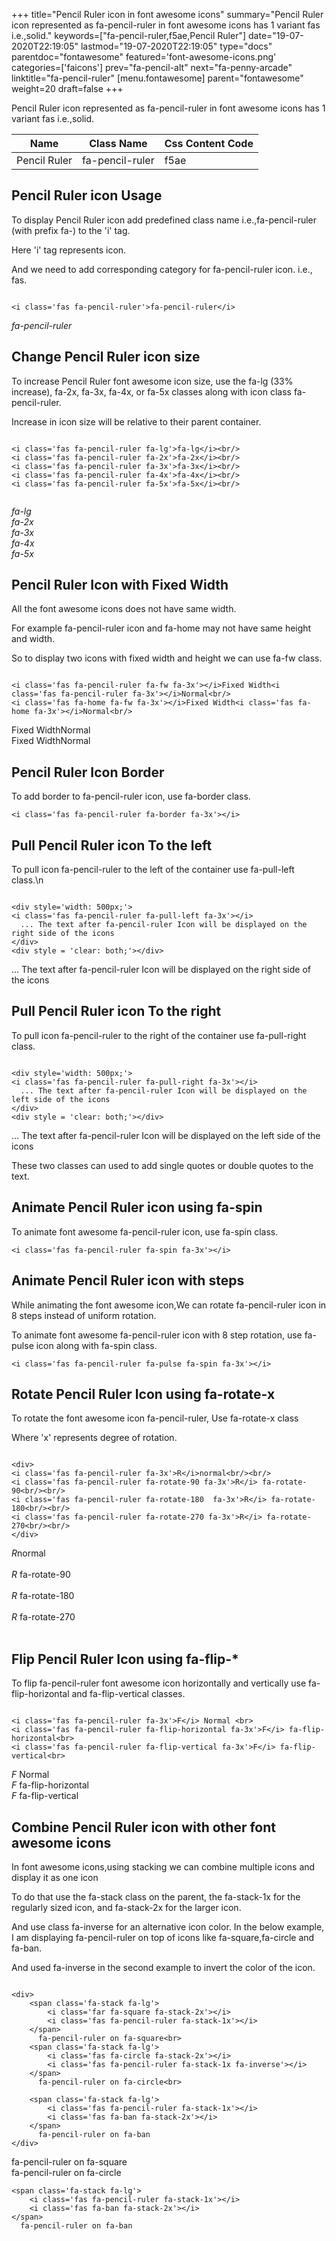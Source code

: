 +++
title="Pencil Ruler icon in font awesome icons"
summary="Pencil Ruler icon represented as fa-pencil-ruler in font awesome icons has 1 variant fas i.e.,solid."
keywords=["fa-pencil-ruler,f5ae,Pencil Ruler"]
date="19-07-2020T22:19:05"
lastmod="19-07-2020T22:19:05"
type="docs"
parentdoc="fontawesome"
featured='font-awesome-icons.png'
categories=['faicons']
prev="fa-pencil-alt"
next="fa-penny-arcade"
linktitle="fa-pencil-ruler"
[menu.fontawesome]
parent="fontawesome"
weight=20
draft=false
+++


Pencil Ruler icon represented as fa-pencil-ruler in font awesome icons has 1 variant fas i.e.,solid.

<div class='table-responsive'><table class='table'><thead><tr><th>Name</th><th>Class Name</th><th>Css Content Code</th></tr></thead><tbody><tr><td>Pencil Ruler</td><td>fa-pencil-ruler</td><td>f5ae</td></tr></tbody></table></div>



## Pencil Ruler icon Usage

To display Pencil Ruler icon add predefined class name i.e.,fa-pencil-ruler (with prefix fa-) to the 'i' tag.

Here 'i' tag represents icon.

And we need to add corresponding category for fa-pencil-ruler icon. i.e., fas.


```

<i class='fas fa-pencil-ruler'>fa-pencil-ruler</i>
```

<i class='fas fa-pencil-ruler'>fa-pencil-ruler</i>




## Change Pencil Ruler icon size
To increase Pencil Ruler font awesome icon size, use the fa-lg (33% increase), fa-2x, fa-3x, fa-4x, or fa-5x classes along with icon class fa-pencil-ruler.

Increase in icon size will be relative to their parent container. 

```

<i class='fas fa-pencil-ruler fa-lg'>fa-lg</i><br/>
<i class='fas fa-pencil-ruler fa-2x'>fa-2x</i><br/>
<i class='fas fa-pencil-ruler fa-3x'>fa-3x</i><br/>
<i class='fas fa-pencil-ruler fa-4x'>fa-4x</i><br/>
<i class='fas fa-pencil-ruler fa-5x'>fa-5x</i><br/>
            
```

<i class='fas fa-pencil-ruler fa-lg'>fa-lg</i><br/>
<i class='fas fa-pencil-ruler fa-2x'>fa-2x</i><br/>
<i class='fas fa-pencil-ruler fa-3x'>fa-3x</i><br/>
<i class='fas fa-pencil-ruler fa-4x'>fa-4x</i><br/>
<i class='fas fa-pencil-ruler fa-5x'>fa-5x</i><br/>
            



## Pencil Ruler Icon with Fixed Width 

All the font awesome icons does not have same width.

For example fa-pencil-ruler icon and fa-home may not have same height and width.

So to display two icons with fixed width and height we can use fa-fw class.


```

<i class='fas fa-pencil-ruler fa-fw fa-3x'></i>Fixed Width<i class='fas fa-pencil-ruler fa-3x'></i>Normal<br/>
<i class='fas fa-home fa-fw fa-3x'></i>Fixed Width<i class='fas fa-home fa-3x'></i>Normal<br/>
```

<i class='fas fa-pencil-ruler fa-fw fa-3x'></i>Fixed Width<i class='fas fa-pencil-ruler fa-3x'></i>Normal<br/>
<i class='fas fa-home fa-fw fa-3x'></i>Fixed Width<i class='fas fa-home fa-3x'></i>Normal<br/>



## Pencil Ruler Icon Border 

To add border to fa-pencil-ruler icon, use fa-border class.


```
<i class='fas fa-pencil-ruler fa-border fa-3x'></i>

```
<i class='fas fa-pencil-ruler fa-border fa-3x'></i>





## Pull Pencil Ruler icon To the left

To pull icon fa-pencil-ruler to the left of the container use fa-pull-left class.\n

```

<div style='width: 500px;'>
<i class='fas fa-pencil-ruler fa-pull-left fa-3x'></i>
  ... The text after fa-pencil-ruler Icon will be displayed on the right side of the icons
</div>
<div style = 'clear: both;'></div>
```

<div style='width: 500px;'>
<i class='fas fa-pencil-ruler fa-pull-left fa-3x'></i>
  ... The text after fa-pencil-ruler Icon will be displayed on the right side of the icons
</div>
<div style = 'clear: both;'></div>




## Pull Pencil Ruler icon To the right
To pull icon fa-pencil-ruler to the right of the container use fa-pull-right class.

```

<div style='width: 500px;'>
<i class='fas fa-pencil-ruler fa-pull-right fa-3x'></i>
  ... The text after fa-pencil-ruler Icon will be displayed on the left side of the icons
</div>
<div style = 'clear: both;'></div>
```

<div style='width: 500px;'>
<i class='fas fa-pencil-ruler fa-pull-right fa-3x'></i>
  ... The text after fa-pencil-ruler Icon will be displayed on the left side of the icons
</div>
<div style = 'clear: both;'></div>

These two classes can used to add single quotes or double quotes to the text.


## Animate Pencil Ruler icon using fa-spin
To animate font awesome fa-pencil-ruler icon, use fa-spin class.

```
<i class='fas fa-pencil-ruler fa-spin fa-3x'></i>
```
<i class='fas fa-pencil-ruler fa-spin fa-3x'></i>




## Animate Pencil Ruler icon with steps
While animating the font awesome icon,We can rotate fa-pencil-ruler icon in 8 steps instead of uniform rotation.

To animate font awesome fa-pencil-ruler icon with 8 step rotation, use fa-pulse icon along with fa-spin class.


```
<i class='fas fa-pencil-ruler fa-pulse fa-spin fa-3x'></i>

```
<i class='fas fa-pencil-ruler fa-pulse fa-spin fa-3x'></i>





## Rotate Pencil Ruler Icon using fa-rotate-x
To rotate the font awesome icon fa-pencil-ruler, Use fa-rotate-x class

Where 'x' represents degree of rotation.


```

<div>
<i class='fas fa-pencil-ruler fa-3x'>R</i>normal<br/><br/>
<i class='fas fa-pencil-ruler fa-rotate-90 fa-3x'>R</i> fa-rotate-90<br/><br/> 
<i class='fas fa-pencil-ruler fa-rotate-180  fa-3x'>R</i> fa-rotate-180<br/><br/> 
<i class='fas fa-pencil-ruler fa-rotate-270 fa-3x'>R</i> fa-rotate-270<br/><br/>
</div>
```

<div>
<i class='fas fa-pencil-ruler fa-3x'>R</i>normal<br/><br/>
<i class='fas fa-pencil-ruler fa-rotate-90 fa-3x'>R</i> fa-rotate-90<br/><br/> 
<i class='fas fa-pencil-ruler fa-rotate-180  fa-3x'>R</i> fa-rotate-180<br/><br/> 
<i class='fas fa-pencil-ruler fa-rotate-270 fa-3x'>R</i> fa-rotate-270<br/><br/>
</div>




## Flip Pencil Ruler Icon using fa-flip-*
To flip fa-pencil-ruler font awesome icon horizontally and vertically use fa-flip-horizontal and fa-flip-vertical classes. 

```

<i class='fas fa-pencil-ruler fa-3x'>F</i> Normal <br>
<i class='fas fa-pencil-ruler fa-flip-horizontal fa-3x'>F</i> fa-flip-horizontal<br>
<i class='fas fa-pencil-ruler fa-flip-vertical fa-3x'>F</i> fa-flip-vertical<br>
```

<i class='fas fa-pencil-ruler fa-3x'>F</i> Normal <br>
<i class='fas fa-pencil-ruler fa-flip-horizontal fa-3x'>F</i> fa-flip-horizontal<br>
<i class='fas fa-pencil-ruler fa-flip-vertical fa-3x'>F</i> fa-flip-vertical<br>




## Combine Pencil Ruler icon with other font awesome icons
In font awesome icons,using stacking we can combine multiple icons and display it as one icon 

To do that use the fa-stack class on the parent, the fa-stack-1x for the regularly sized icon, and fa-stack-2x for the larger icon.

And use class fa-inverse for an alternative icon color. 
In the below example, I am displaying fa-pencil-ruler on top of icons like fa-square,fa-circle and fa-ban.

And used fa-inverse in the second example to invert the color of the icon.

```

<div>
    <span class='fa-stack fa-lg'>
        <i class='far fa-square fa-stack-2x'></i>
        <i class='fas fa-pencil-ruler fa-stack-1x'></i>
    </span>
      fa-pencil-ruler on fa-square<br>
    <span class='fa-stack fa-lg'>
        <i class='fas fa-circle fa-stack-2x'></i>
        <i class='fas fa-pencil-ruler fa-stack-1x fa-inverse'></i>
    </span>
      fa-pencil-ruler on fa-circle<br>

    <span class='fa-stack fa-lg'>
        <i class='fas fa-pencil-ruler fa-stack-1x'></i>
        <i class='fas fa-ban fa-stack-2x'></i>
    </span>
      fa-pencil-ruler on fa-ban
</div>
```

<div>
    <span class='fa-stack fa-lg'>
        <i class='far fa-square fa-stack-2x'></i>
        <i class='fas fa-pencil-ruler fa-stack-1x'></i>
    </span>
      fa-pencil-ruler on fa-square<br>
    <span class='fa-stack fa-lg'>
        <i class='fas fa-circle fa-stack-2x'></i>
        <i class='fas fa-pencil-ruler fa-stack-1x fa-inverse'></i>
    </span>
      fa-pencil-ruler on fa-circle<br>

    <span class='fa-stack fa-lg'>
        <i class='fas fa-pencil-ruler fa-stack-1x'></i>
        <i class='fas fa-ban fa-stack-2x'></i>
    </span>
      fa-pencil-ruler on fa-ban
</div>






